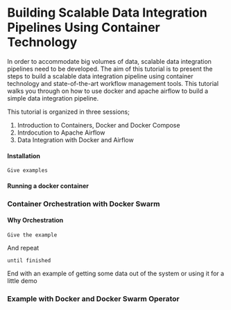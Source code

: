 # Building Scalable Data Integration Pipelines Using Container Technology

In order to accommodate big volumes of data, scalable data integration pipelines need to be developed. The aim of this tutorial is to present the steps to build a scalable data integration pipeline using container technology and state-of-the-art workflow management tools.
This tutorial walks you through on how to use docker and apache airflow to build a simple data integration pipeline.

This tutorial is organized in three sessions;

1. Introduction  to Containers, Docker and Docker Compose
2. Intrdocution to Apache Airflow
3. Data Integration with Docker and Airflow


#### Installation
```
Give examples
```

#### Running a docker container

### Container Orchestration with Docker Swarm

#### Why Orchestration

```
Give the example
```

And repeat

```
until finished
```

End with an example of getting some data out of the system or using it for a little demo


### Example with Docker and Docker Swarm Operator 



